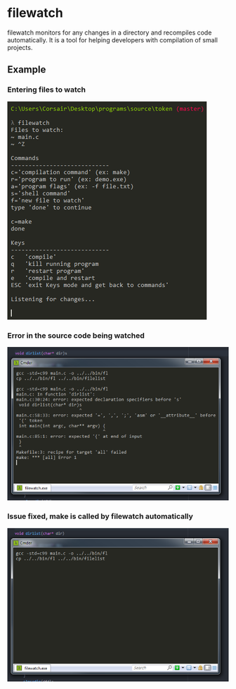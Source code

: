 # filewatch
filewatch monitors for any changes in a directory and recompiles code automatically.
It is a tool for helping developers with compilation of small projects.

## Example

### Entering files to watch
![Alt text](examples/demo.png?raw=true "file watch")

### Error in the source code being watched
![Alt text](examples/4.png?raw=true "file watch")

### Issue fixed, make is called by filewatch automatically
![Alt text](examples/5.png?raw=true "file watch")
